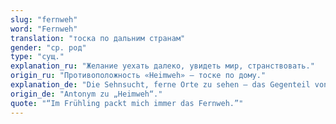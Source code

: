 ```yaml
---
slug: "fernweh"
word: "Fernweh"
translation: "тоска по дальним странам"
gender: "ср. род"
type: "сущ."
explanation_ru: "Желание уехать далеко, увидеть мир, странствовать."
origin_ru: "Противоположность «Heimweh» — тоске по дому."
explanation_de: "Die Sehnsucht, ferne Orte zu sehen – das Gegenteil von Heimweh."
origin_de: "Antonym zu „Heimweh“."
quote: "“Im Frühling packt mich immer das Fernweh.”"
---
```

